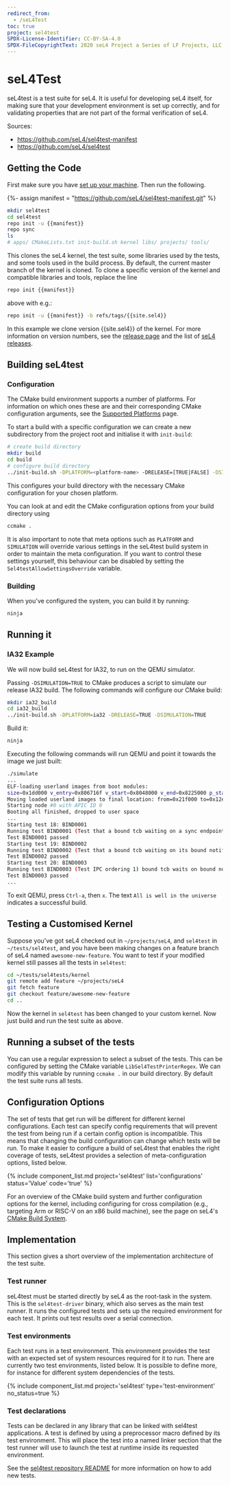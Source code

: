 ```yaml
---
redirect_from:
  - /seL4Test
toc: true
project: sel4test
SPDX-License-Identifier: CC-BY-SA-4.0
SPDX-FileCopyrightText: 2020 seL4 Project a Series of LF Projects, LLC.
---
```


# seL4Test

seL4test is a test suite for seL4. It is useful for developing seL4 itself, for
making sure that your development environment is set up correctly, and for
validating properties that are not part of the formal verification of seL4.

Sources:

- <https://github.com/seL4/sel4test-manifest>
- <https://github.com/seL4/sel4test>


## Getting the Code

First make sure you have [set up your
machine](../buildsystem/host-dependencies.html). Then run the following.

{%- assign manifest = "https://github.com/seL4/sel4test-manifest.git" %}

```bash
mkdir sel4test
cd sel4test
repo init -u {{manifest}}
repo sync
ls
# apps/ CMakeLists.txt init-build.sh kernel libs/ projects/ tools/
```

This clones the seL4 kernel, the test suite, some libraries used by the
tests, and some tools used in the build process. By default, the current
master branch of the kernel is cloned. To clone a specific version of
the kernel and compatible libraries and tools, replace the line

```bash
repo init {{manifest}}
```

above with e.g.:

```bash
repo init -u {{manifest}} -b refs/tags/{{site.sel4}}
```

In this example we clone version {{site.sel4}} of the kernel. For more
information on version numbers, see the [release page](../../releases.html) and
the list of [seL4 releases](../../releases/seL4.html).

## Building seL4test

### Configuration

The CMake build environment supports a number of platforms. For information on
which ones these are and their corresponding CMake configuration arguments, see
the [Supported Platforms](/Hardware) page.

To start a build with a specific configuration we can create a new subdirectory
from the project root and initialise it with `init-build`:

```bash
# create build directory
mkdir build
cd build
# configure build directory
../init-build.sh -DPLATFORM=<platform-name> -DRELEASE=[TRUE|FALSE] -DSIMULATION=[TRUE|FALSE]
```

This configures your build directory with the necessary CMake configuration for
your chosen platform.

You can look at and edit the CMake configuration options from your build
directory using

```bash
ccmake .
```

It is also important to note that meta options such as `PLATFORM` and
`SIMULATION` will override various settings in the seL4test build system in
order to maintain the meta configuration. If you want to control these settings
yourself, this behaviour can be disabled by setting the
`Sel4testAllowSettingsOverride` variable.


### Building

When you've configured the system, you can build it by running:

```bash
ninja
```

## Running it

### IA32 Example

We will now build seL4test for IA32, to run on the QEMU simulator.

Passing `-DSIMULATION=TRUE` to CMake produces a script to simulate our release
IA32 build. The following commands will configure our CMake build:

```bash
mkdir ia32_build
cd ia32_build
../init-build.sh -DPLATFORM=ia32 -DRELEASE=TRUE -DSIMULATION=TRUE
```

Build it:

```bash
ninja
```

Executing the following commands will run QEMU and point it towards the image we
just built:

```bash
./simulate
...
ELF-loading userland images from boot modules:
size=0x1dd000 v_entry=0x806716f v_start=0x8048000 v_end=0x8225000 p_start=0x21f000 p_end=0x3fc000
Moving loaded userland images to final location: from=0x21f000 to=0x12e000 size=0x1dd000
Starting node #0 with APIC ID 0
Booting all finished, dropped to user space
...
Starting test 18: BIND0001
Running test BIND0001 (Test that a bound tcb waiting on a sync endpoint receives normal sync ipc and notification notifications.)
Test BIND0001 passed
Starting test 19: BIND0002
Running test BIND0002 (Test that a bound tcb waiting on its bound notification recieves notifications)
Test BIND0002 passed
Starting test 20: BIND0003
Running test BIND0003 (Test IPC ordering 1) bound tcb waits on bound notification 2, true) another tcb sends a message)
Test BIND0003 passed
...
```

To exit QEMU, press `Ctrl-a`, then `x`. The text `All is well in the
universe` indicates a successful build.

## Testing a Customised Kernel

Suppose you've got seL4 checked out in `~/projects/seL4`, and `sel4test` in
`~/tests/sel4test`, and you have been making changes on a feature branch of seL4
named `awesome-new-feature`. You want to test if your modified kernel still
passes all the tests in `sel4test`:

```bash
cd ~/tests/sel4tests/kernel
git remote add feature ~/projects/seL4
git fetch feature
git checkout feature/awesome-new-feature
cd ..
```

Now the kernel in `sel4test` has been changed to your custom kernel.
Now just build and run the test suite as above.

## Running a subset of the tests

You can use a regular expression to select a subset of the tests. This can be
configured by setting the CMake variable `LibSel4TestPrinterRegex`. We can
modify this variable by running `ccmake .` in our build directory. By default
the test suite runs all tests.

## Configuration Options

The set of tests that get run will be different for different kernel
configurations. Each test can specify config requirements that will prevent the
test from being run if a certain config option is incompatible. This means that
changing the build configuration can change which tests will be run. To make it
easier to configure a build of seL4test that enables the right coverage of
tests, seL4test provides a selection of meta-configuration options, listed
below.

{% include component_list.md
           project='sel4test' list='configurations'
           status='Value' code='true' %}

For an overview of the CMake build system and further configuration options for
the kernel, including configuring for cross compilation (e.g., targeting Arm or
RISC-V on an x86 build machine), see the page on seL4's [CMake Build
System](/projects/buildsystem/using.html).

## Implementation

This section gives a short overview of the implementation architecture of the
test suite.

### Test runner

seL4test must be started directly by seL4 as the root-task in the
system. This is the `sel4test-driver` binary, which also serves as the main
test runner. It runs the configured tests and sets up the required
environment for each test. It prints out test results over a serial connection.

### Test environments

Each test runs in a test environment. This environment provides the test with an
expected set of system resources required for it to run. There are currently two
test environments, listed below. It is possible to define more, for instance for
different system dependencies of the tests.

{% include component_list.md project='sel4test' type='test-environment' no_status=true %}


### Test declarations

Tests can be declared in any library that can be linked with sel4test
applications. A test is defined by using a preprocessor macro defined by its
test environment. This will place the test into a named linker section that the
test runner will use to launch the test at runtime inside its requested
environment.

See the [sel4test repository README](https://github.com/seL4/sel4test) for more
information on how to add new tests.
